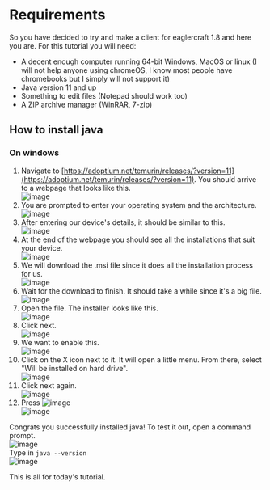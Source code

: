 # Requirements

So you have decided to try and make a client for eaglercraft 1.8 and here you are. For this tutorial you will need:
- A decent enough computer running 64-bit Windows, MacOS or linux (I will not help anyone using chromeOS, I know most people have chromebooks but I simply will not support it)
- Java version 11 and up
- Something to edit files (Notepad should work too)
- A ZIP archive manager (WinRAR, 7-zip)

## How to install java
### On windows
1. Navigate to [https://adoptium.net/temurin/releases/?version=11](https://adoptium.net/temurin/releases/?version=11). You should arrive to a webpage that looks like this.<br/>
![image](https://user-images.githubusercontent.com/110630690/210970740-91ed3996-55a8-45a2-8b29-07d2716590a2.png)<br/>
2. You are prompted to enter your operating system and the architecture.<br/>
![image](https://user-images.githubusercontent.com/110630690/210971197-175190f5-f0e4-4cfb-81bc-c59a91db395e.png)<br/>
3. After entering our device's details, it should be similar to this.<br/>
![image](https://user-images.githubusercontent.com/110630690/210971386-4ef0ca26-55e7-4b8a-af32-df8b8b183a44.png)<br/>
4. At the end of the webpage you should see all the installations that suit your device.<br/>
![image](https://user-images.githubusercontent.com/110630690/210971569-71611ec0-d0ef-4acd-a4c6-6c3dc6338c07.png)<br/>
5. We will download the .msi file since it does all the installation process for us.<br/>
![image](https://user-images.githubusercontent.com/110630690/210971813-4988ec32-abe3-4c6b-934f-fa60cb1453e1.png)<br/>
6. Wait for the download to finish. It should take a while since it's a big file.<br/>
![image](https://user-images.githubusercontent.com/110630690/210972236-6af3146b-7540-4570-a1ee-270db190491d.png)<br/>
7. Open the file. The installer looks like this.<br/>
![image](https://user-images.githubusercontent.com/110630690/210974500-6a1cb355-2d62-46ef-b6bf-1ecb29123e81.png)<br/>
8. Click next.<br/>
![image](https://user-images.githubusercontent.com/110630690/210974658-f8fea9b8-61a4-4cda-b25b-9a50d052a0df.png)<br/>
9. We want to enable this.<br/>
![image](https://user-images.githubusercontent.com/110630690/210974858-e501f79c-d103-4697-a267-eb510a52a5b3.png)<br/>
10. Click on the X icon next to it. It will open a little menu. From there, select "Will be installed on hard drive".<br/>
![image](https://user-images.githubusercontent.com/110630690/210974985-a8b09257-ab97-4dad-8eca-7974634e93fe.png)<br/>
11. Click next again.<br/>
![image](https://user-images.githubusercontent.com/110630690/210975169-21cd28b6-31dd-498d-82b4-c09aed5b3735.png)<br/>
12. Press ![image](https://user-images.githubusercontent.com/110630690/210975322-9e49dec7-6b98-4be6-9ca5-3b7527d174cb.png)<br/>
![image](https://user-images.githubusercontent.com/110630690/210975248-62540ad3-9e6e-4874-a9c0-ad3297c68862.png)<br/>

Congrats you successfully installed java! To test it out, open a command prompt.<br/>
![image](https://user-images.githubusercontent.com/110630690/210975640-baadffc7-fbe4-4b5b-b752-ec5ec36759c9.png)<br/>
Type in ```java --version```<br/>
![image](https://user-images.githubusercontent.com/110630690/210976854-1aa55738-2aea-4712-ba3c-dfe66d8d9b91.png)<br/>



This is all for today's tutorial.
